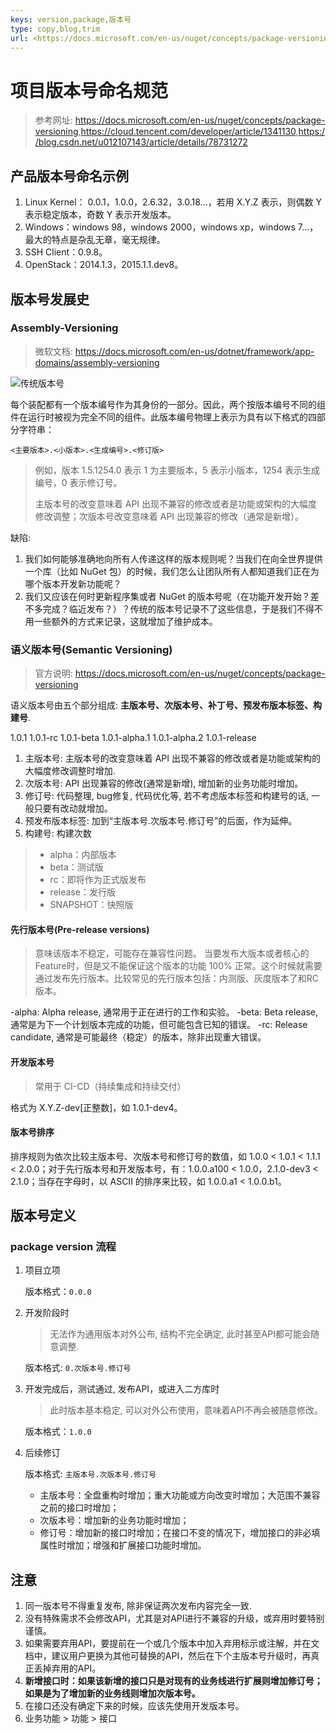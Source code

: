 ```yaml
---
keys: version,package,版本号
type: copy,blog,trim
url: <https://docs.microsoft.com/en-us/nuget/concepts/package-versioning>,<https://cloud.tencent.com/developer/article/1341130>,<https://blog.csdn.net/u012107143/article/details/78731272>
---
```


# 项目版本号命名规范

> 参考网址: <https://docs.microsoft.com/en-us/nuget/concepts/package-versioning>,<https://cloud.tencent.com/developer/article/1341130>,<https://blog.csdn.net/u012107143/article/details/78731272>

## 产品版本号命名示例

1. Linux Kernel： 0.0.1，1.0.0，2.6.32，3.0.18…，若用 X.Y.Z 表示，则偶数 Y 表示稳定版本，奇数 Y 表示开发版本。
2. Windows：windows 98，windows 2000，windows xp，windows 7…，最大的特点是杂乱无章，毫无规律。
3. SSH Client：0.9.8。
4. OpenStack：2014.1.3，2015.1.1.dev8。

## 版本号发展史

### Assembly-Versioning

> 微软文档: <https://docs.microsoft.com/en-us/dotnet/framework/app-domains/assembly-versioning>

![传统版本号](https://gitee.com/cpfree/picture-warehouse/raw/master/pic1/20210718165248.png)

每个装配都有一个版本编号作为其身份的一部分。因此，两个按版本编号不同的组件在运行时被视为完全不同的组件。此版本编号物理上表示为具有以下格式的四部分字符串：

`<主要版本>.<小版本>.<生成编号>.<修订版>`

> 例如，版本 1.5.1254.0 表示 1 为主要版本，5 表示小版本，1254 表示生成编号，0 表示修订号。
> 
> 主版本号的改变意味着 API 出现不兼容的修改或者是功能或架构的大幅度修改调整；次版本号改变意味着 API 出现兼容的修改（通常是新增）。

缺陷: 

   1. 我们如何能够准确地向所有人传递这样的版本规则呢？当我们在向全世界提供一个库（比如 NuGet 包）的时候，我们怎么让团队所有人都知道我们正在为哪个版本开发新功能呢？
   2. 我们又应该在何时更新程序集或者 NuGet 的版本号呢（在功能开发开始？差不多完成？临近发布？）？传统的版本号记录不了这些信息，于是我们不得不用一些额外的方式来记录，这就增加了维护成本。

### 语义版本号(Semantic Versioning)

> 官方说明: <https://docs.microsoft.com/en-us/nuget/concepts/package-versioning>

语义版本号由五个部分组成: **主版本号、次版本号、补丁号、预发布版本标签、构建号**.

   1.0.1
   1.0.1-rc
   1.0.1-beta
   1.0.1-alpha.1
   1.0.1-alpha.2
   1.0.1-release

   1. 主版本号: 主版本号的改变意味着 API 出现不兼容的修改或者是功能或架构的大幅度修改调整时增加.
   2. 次版本号: API 出现兼容的修改(通常是新增), 增加新的业务功能时增加。
   3. 修订号: 代码整理, bug修复, 代码优化等, 若不考虑版本标签和构建号的话, 一般只要有改动就增加。
   4. 预发布版本标签: 加到“主版本号.次版本号.修订号”的后面，作为延伸。
   5. 构建号: 构建次数 

   > - alpha：内部版本
   > - beta：测试版
   > - rc：即将作为正式版发布
   > - release：发行版
   > - SNAPSHOT：快照版

#### 先行版本号(Pre-release versions)

> 意味该版本不稳定，可能存在兼容性问题。
> 当要发布大版本或者核心的Feature时，但是又不能保证这个版本的功能 100% 正常。这个时候就需要通过发布先行版本。比较常见的先行版本包括：内测版、灰度版本了和RC版本。

-alpha: Alpha release, 通常用于正在进行的工作和实验。
-beta: Beta release, 通常是为下一个计划版本完成的功能，但可能包含已知的错误。
-rc: Release candidate, 通常是可能最终（稳定）的版本，除非出现重大错误。

#### 开发版本号

> 常用于 CI-CD（持续集成和持续交付）

格式为 X.Y.Z-dev[正整数]，如 1.0.1-dev4。

#### 版本号排序

排序规则为依次比较主版本号、次版本号和修订号的数值，如 1.0.0 < 1.0.1 < 1.1.1 < 2.0.0；对于先行版本号和开发版本号，有：1.0.0.a100 < 1.0.0，2.1.0-dev3 < 2.1.0；当存在字母时，以 ASCII 的排序来比较，如 1.0.0.a1 < 1.0.0.b1。

## 版本号定义

### package version 流程

1. 项目立项

   版本格式：`0.0.0`

2. 开发阶段时

   > 无法作为通用版本对外公布, 结构不完全确定, 此时甚至API都可能会随意调整.

   版本格式: `0.次版本号.修订号`

3. 开发完成后，测试通过, 发布API，或进入二方库时
   
   > 此时版本基本稳定, 可以对外公布使用，意味着API不再会被随意修改。

   版本格式：`1.0.0`

4. 后续修订
   
   版本格式: `主版本号.次版本号.修订号`

   - 主版本号：全盘重构时增加；重大功能或方向改变时增加；大范围不兼容之前的接口时增加；
   - 次版本号：增加新的业务功能时增加；
   - 修订号：增加新的接口时增加；在接口不变的情况下，增加接口的非必填属性时增加；增强和扩展接口功能时增加。

## 注意

1. 同一版本号不得重复发布, 除非保证两次发布内容完全一致.
2. 没有特殊需求不会修改API，尤其是对API进行不兼容的升级，或弃用时要特别谨慎。
3. 如果需要弃用API，要提前在一个或几个版本中加入弃用标示或注解，并在文档中，建议用户更换为其他可替换的API，然后在下个主版本号升级时，再真正丢掉弃用的API。
4. **新增接口时：如果该新增的接口只是对现有的业务线进行扩展则增加修订号；如果是为了增加新的业务线则增加次版本号。**
5. 在接口还没有确定下来的时候，应该先使用开发版本号。
6. 业务功能 > 功能 > 接口
